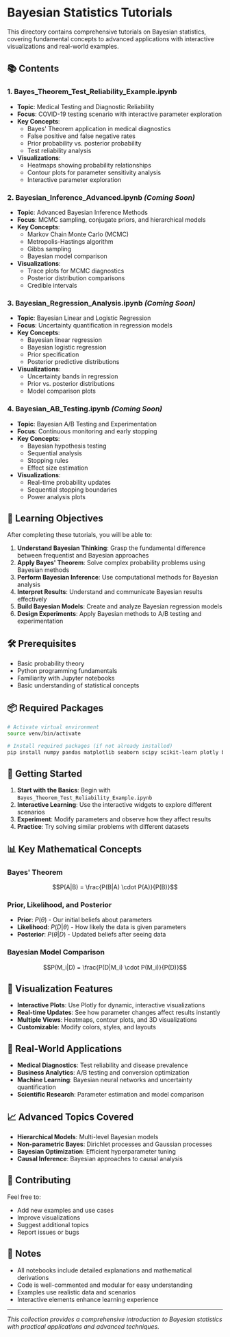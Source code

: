 # Bayesian Statistics Tutorials

This directory contains comprehensive tutorials on Bayesian statistics, covering fundamental concepts to advanced applications with interactive visualizations and real-world examples.

## 📚 Contents

### 1. **Bayes_Theorem_Test_Reliability_Example.ipynb**
- **Topic**: Medical Testing and Diagnostic Reliability
- **Focus**: COVID-19 testing scenario with interactive parameter exploration
- **Key Concepts**: 
  - Bayes' Theorem application in medical diagnostics
  - False positive and false negative rates
  - Prior probability vs. posterior probability
  - Test reliability analysis
- **Visualizations**: 
  - Heatmaps showing probability relationships
  - Contour plots for parameter sensitivity analysis
  - Interactive parameter exploration

### 2. **Bayesian_Inference_Advanced.ipynb** *(Coming Soon)*
- **Topic**: Advanced Bayesian Inference Methods
- **Focus**: MCMC sampling, conjugate priors, and hierarchical models
- **Key Concepts**:
  - Markov Chain Monte Carlo (MCMC)
  - Metropolis-Hastings algorithm
  - Gibbs sampling
  - Bayesian model comparison
- **Visualizations**:
  - Trace plots for MCMC diagnostics
  - Posterior distribution comparisons
  - Credible intervals

### 3. **Bayesian_Regression_Analysis.ipynb** *(Coming Soon)*
- **Topic**: Bayesian Linear and Logistic Regression
- **Focus**: Uncertainty quantification in regression models
- **Key Concepts**:
  - Bayesian linear regression
  - Bayesian logistic regression
  - Prior specification
  - Posterior predictive distributions
- **Visualizations**:
  - Uncertainty bands in regression
  - Prior vs. posterior distributions
  - Model comparison plots

### 4. **Bayesian_AB_Testing.ipynb** *(Coming Soon)*
- **Topic**: Bayesian A/B Testing and Experimentation
- **Focus**: Continuous monitoring and early stopping
- **Key Concepts**:
  - Bayesian hypothesis testing
  - Sequential analysis
  - Stopping rules
  - Effect size estimation
- **Visualizations**:
  - Real-time probability updates
  - Sequential stopping boundaries
  - Power analysis plots

## 🎯 Learning Objectives

After completing these tutorials, you will be able to:

1. **Understand Bayesian Thinking**: Grasp the fundamental difference between frequentist and Bayesian approaches
2. **Apply Bayes' Theorem**: Solve complex probability problems using Bayesian methods
3. **Perform Bayesian Inference**: Use computational methods for Bayesian analysis
4. **Interpret Results**: Understand and communicate Bayesian results effectively
5. **Build Bayesian Models**: Create and analyze Bayesian regression models
6. **Design Experiments**: Apply Bayesian methods to A/B testing and experimentation

## 🛠️ Prerequisites

- Basic probability theory
- Python programming fundamentals
- Familiarity with Jupyter notebooks
- Basic understanding of statistical concepts

## 📦 Required Packages

```bash
# Activate virtual environment
source venv/bin/activate

# Install required packages (if not already installed)
pip install numpy pandas matplotlib seaborn scipy scikit-learn plotly bokeh ipywidgets
```

## 🚀 Getting Started

1. **Start with the Basics**: Begin with `Bayes_Theorem_Test_Reliability_Example.ipynb`
2. **Interactive Learning**: Use the interactive widgets to explore different scenarios
3. **Experiment**: Modify parameters and observe how they affect results
4. **Practice**: Try solving similar problems with different datasets

## 📊 Key Mathematical Concepts

### Bayes' Theorem
$$P(A|B) = \frac{P(B|A) \cdot P(A)}{P(B)}$$

### Prior, Likelihood, and Posterior
- **Prior**: $P(\theta)$ - Our initial beliefs about parameters
- **Likelihood**: $P(D|\theta)$ - How likely the data is given parameters
- **Posterior**: $P(\theta|D)$ - Updated beliefs after seeing data

### Bayesian Model Comparison
$$P(M_i|D) = \frac{P(D|M_i) \cdot P(M_i)}{P(D)}$$

## 🎨 Visualization Features

- **Interactive Plots**: Use Plotly for dynamic, interactive visualizations
- **Real-time Updates**: See how parameter changes affect results instantly
- **Multiple Views**: Heatmaps, contour plots, and 3D visualizations
- **Customizable**: Modify colors, styles, and layouts

## 🔬 Real-World Applications

- **Medical Diagnostics**: Test reliability and disease prevalence
- **Business Analytics**: A/B testing and conversion optimization
- **Machine Learning**: Bayesian neural networks and uncertainty quantification
- **Scientific Research**: Parameter estimation and model comparison

## 📈 Advanced Topics Covered

- **Hierarchical Models**: Multi-level Bayesian models
- **Non-parametric Bayes**: Dirichlet processes and Gaussian processes
- **Bayesian Optimization**: Efficient hyperparameter tuning
- **Causal Inference**: Bayesian approaches to causal analysis

## 🤝 Contributing

Feel free to:
- Add new examples and use cases
- Improve visualizations
- Suggest additional topics
- Report issues or bugs

## 📝 Notes

- All notebooks include detailed explanations and mathematical derivations
- Code is well-commented and modular for easy understanding
- Examples use realistic data and scenarios
- Interactive elements enhance learning experience

---

*This collection provides a comprehensive introduction to Bayesian statistics with practical applications and advanced techniques.*
